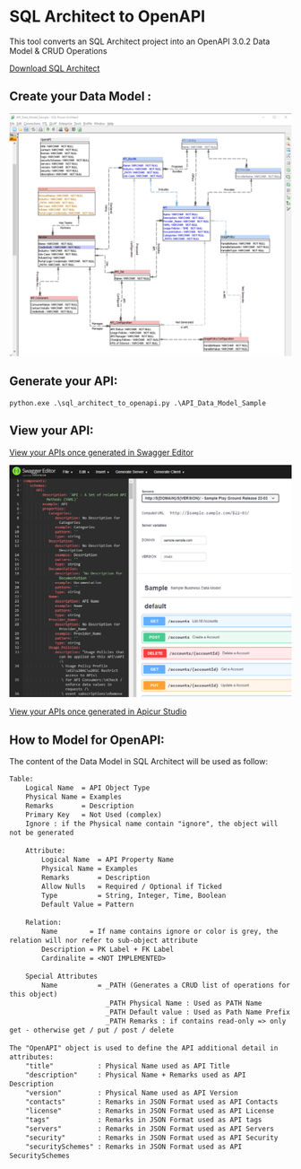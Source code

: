 
# SQL Architect to OpenAPI 

This tool converts an SQL Architect project into an OpenAPI 3.0.2 Data Model & CRUD Operations 

[Download SQL Architect](http://www.bestofbi.com/page/architect)

## Create your Data Model :

![img.png](img.png)

## Generate your API: 

    python.exe .\sql_architect_to_openapi.py .\API_Data_Model_Sample

## View your API: 

[View your APIs once generated in Swagger Editor](https://editor.swagger.io/)

![img_1.png](img_1.png)

[View your APIs once generated in Apicur Studio](https://studio.apicur.io/)

## How to Model for OpenAPI:

The content of the Data Model in SQL Architect will be used as follow:



    Table:
        Logical Name  = API Object Type
        Physical Name = Examples    
        Remarks       = Description 
        Primary Key   = Not Used (complex)  
        Ignore : if the Physical name contain "ignore", the object will not be generated

        Attribute:
            Logical Name  = API Property Name
            Physical Name = Examples
            Remarks       = Description
            Allow Nulls   = Required / Optional if Ticked
            Type          = String, Integer, Time, Boolean
            Default Value = Pattern 

        Relation:
            Name        = If name contains ignore or color is grey, the relation will nor refer to sub-object attribute
            Description = PK Label + FK Label
            Cardinalite = <NOT IMPLEMENTED>

        Special Attributes
            Name          = _PATH (Generates a CRUD list of operations for this object)
                            _PATH Physical Name : Used as PATH Name
                            _PATH Default value : Used as Path Name Prefix
                            _PATH Remarks : if contains read-only => only get - otherwise get / put / post / delete

    The "OpenAPI" object is used to define the API additional detail in attributes:
        "title"           : Physical Name used as API Title
        "description"     : Physical Name + Remarks used as API Description
        "version"         : Physical Name used as API Version
        "contacts"        : Remarks in JSON Format used as API Contacts
        "license"         : Remarks in JSON Format used as API License
        "tags"            : Remarks in JSON Format used as API tags
        "servers"         : Remarks in JSON Format used as API Servers
        "security"        : Remarks in JSON Format used as API Security
        "securitySchemes" : Remarks in JSON Format used as API SecuritySchemes
